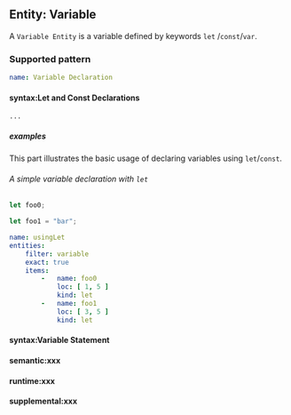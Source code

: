 ## Entity: Variable

A `Variable Entity` is a variable defined by keywords `let`
/`const`/`var`.

### Supported pattern

```yaml
name: Variable Declaration
```

#### syntax:Let and Const Declarations

```text
...
```

##### examples

This part illustrates the basic usage of declaring variables
using `let`/`const`.

###### A simple variable declaration with `let`

```js
let foo0;

let foo1 = "bar";
```

```yaml
name: usingLet
entities:
    filter: variable
    exact: true
    items:
        -   name: foo0
            loc: [ 1, 5 ]
            kind: let
        -   name: foo1
            loc: [ 3, 5 ]
            kind: let
```

#### syntax:Variable Statement

#### semantic:xxx

#### runtime:xxx

#### supplemental:xxx
